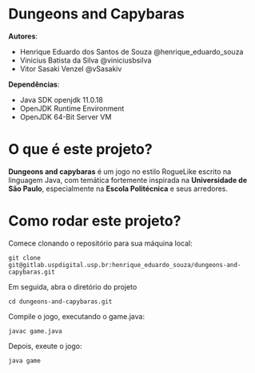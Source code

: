 # Dungeons and Capybaras

**Autores**:
- Henrique Eduardo dos Santos de Souza @henrique_eduardo_souza
- Vinicius Batista da Silva @viniciusbsilva
- Vitor Sasaki Venzel @vSasakiv

**Dependências**:
- Java SDK openjdk 11.0.18
- OpenJDK Runtime Environment
- OpenJDK 64-Bit Server VM

# O que é este projeto?

**Dungeons and capybaras** é um jogo no estilo RogueLike escrito na linguagem Java, com temática fortemente inspirada na **Universidade de São Paulo**, especialmente na **Escola Politécnica** e seus arredores.

# Como rodar este projeto?

Comece clonando o repositório para sua máquina local:
```
git clone git@gitlab.uspdigital.usp.br:henrique_eduardo_souza/dungeons-and-capybaras.git
```

Em seguida, abra o diretório do projeto
```
cd dungeons-and-capybaras.git
```

Compile o jogo, executando o game.java:
```
javac game.java
```

Depois, exeute o jogo:
```
java game
```